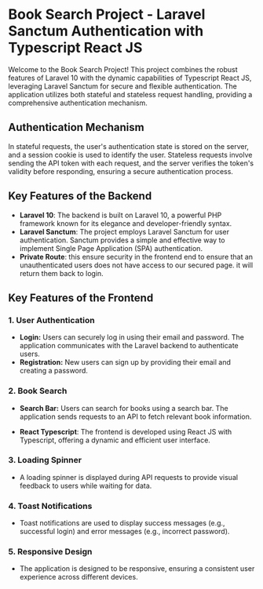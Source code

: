 # Book Search Project - Laravel Sanctum Authentication with Typescript React JS

Welcome to the Book Search Project! This project combines the robust features of Laravel 10 with the dynamic capabilities of Typescript React JS, leveraging Laravel Sanctum for secure and flexible authentication. The application utilizes both stateful and stateless request handling, providing a comprehensive authentication mechanism.

## Authentication Mechanism

In stateful requests, the user's authentication state is stored on the server, and a session cookie is used to identify the user. Stateless requests involve sending the API token with each request, and the server verifies the token's validity before responding, ensuring a secure authentication process.

## Key Features of the Backend

- **Laravel 10**: The backend is built on Laravel 10, a powerful PHP framework known for its elegance and developer-friendly syntax.
- **Laravel Sanctum**: The project employs Laravel Sanctum for user authentication. Sanctum provides a simple and effective way to implement Single Page Application (SPA) authentication.
- **Private Route**: this ensure security in the frontend end to ensure that an unauthenticated users does not have access to our secured page. it will return them back to login.

## Key Features of the Frontend

### 1. User Authentication

- **Login:** Users can securely log in using their email and password. The application communicates with the Laravel backend to authenticate users.
- **Registration:** New users can sign up by providing their email and creating a password.

### 2. Book Search

- **Search Bar:** Users can search for books using a search bar. The application sends requests to an API to fetch relevant book information.

- **React Typescript**: The frontend is developed using React JS with Typescript, offering a dynamic and efficient user interface.
### 3. Loading Spinner

- A loading spinner is displayed during API requests to provide visual feedback to users while waiting for data.

### 4. Toast Notifications

- Toast notifications are used to display success messages (e.g., successful login) and error messages (e.g., incorrect password).

### 5. Responsive Design

- The application is designed to be responsive, ensuring a consistent user experience across different devices.


   



